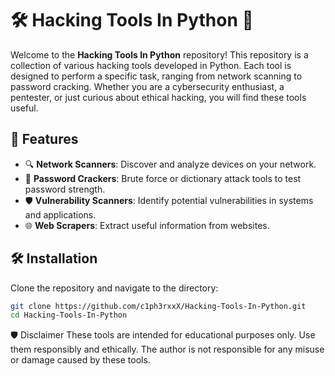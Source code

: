 # 🛠️ Hacking Tools In Python 🐍

Welcome to the **Hacking Tools In Python** repository! This repository is a collection of various hacking tools developed in Python. Each tool is designed to perform a specific task, ranging from network scanning to password cracking. Whether you are a cybersecurity enthusiast, a pentester, or just curious about ethical hacking, you will find these tools useful.

## 🚀 Features

- 🔍 **Network Scanners**: Discover and analyze devices on your network.
- 🔑 **Password Crackers**: Brute force or dictionary attack tools to test password strength.
- 🛡️ **Vulnerability Scanners**: Identify potential vulnerabilities in systems and applications.
- 🌐 **Web Scrapers**: Extract useful information from websites.


## 🛠️ Installation

Clone the repository and navigate to the directory:
```bash
git clone https://github.com/c1ph3rxxX/Hacking-Tools-In-Python.git
cd Hacking-Tools-In-Python
```

🛡️ Disclaimer
These tools are intended for educational purposes only. Use them responsibly and ethically. The author is not responsible for any misuse or damage caused by these tools.

